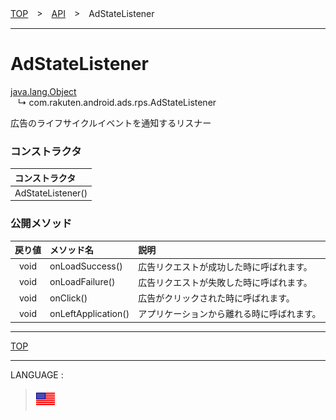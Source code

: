 [TOP](../#top)　>　[API](./README.md)　>　AdStateListener

---

# AdStateListener

[java.lang.Object](https://developer.android.com/reference/java/lang/Object.html)<br>
&nbsp;&nbsp;&nbsp;↳&nbsp;com.rakuten.android.ads.rps.AdStateListener

広告のライフサイクルイベントを通知するリスナー

### コンストラクタ

|コンストラクタ|
|:---|
|AdStateListener()|

### 公開メソッド

|戻り値|メソッド名|説明|
|:---:|:---|:---|
|void|onLoadSuccess()|広告リクエストが成功した時に呼ばれます。|
|void|onLoadFailure()|広告リクエストが失敗した時に呼ばれます。|
|void|onClick()|広告がクリックされた時に呼ばれます。|
|void|onLeftApplication()|アプリケーションから離れる時に呼ばれます。|

---
[TOP](../#top)

---
LANGUAGE :
> [![en](/doc/lang/en.png)](/doc/api/AdStateListener.md)

